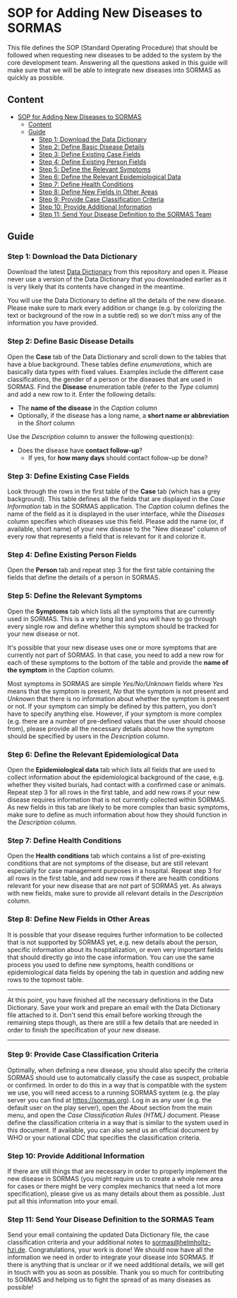 # SOP for Adding New Diseases to SORMAS

This file defines the SOP (Standard Operating Procedure) that should be followed when requesting new diseases to be added to the system by the core development team. Answering all the questions asked in this guide will make sure that we will be able to integrate new diseases into SORMAS as quickly as possible.

## Content
- [SOP for Adding New Diseases to SORMAS](#sop-for-adding-new-diseases-to-sormas)
  - [Content](#content)
  - [Guide](#guide)
    - [Step 1: Download the Data Dictionary](#step-1-download-the-data-dictionary)
    - [Step 2: Define Basic Disease Details](#step-2-define-basic-disease-details)
    - [Step 3: Define Existing Case Fields](#step-3-define-existing-case-fields)
    - [Step 4: Define Existing Person Fields](#step-4-define-existing-person-fields)
    - [Step 5: Define the Relevant Symptoms](#step-5-define-the-relevant-symptoms)
    - [Step 6: Define the Relevant Epidemiological Data](#step-6-define-the-relevant-epidemiological-data)
    - [Step 7: Define Health Conditions](#step-7-define-health-conditions)
    - [Step 8: Define New Fields in Other Areas](#step-8-define-new-fields-in-other-areas)
    - [Step 9: Provide Case Classification Criteria](#step-9-provide-case-classification-criteria)
    - [Step 10: Provide Additional Information](#step-10-provide-additional-information)
    - [Step 11: Send Your Disease Definition to the SORMAS Team](#step-11-send-your-disease-definition-to-the-sormas-team)

## Guide

### Step 1: Download the Data Dictionary

Download the latest [Data Dictionary](https://github.com/sormas-foundation/SORMAS-Project/raw/development/sormas-api/src/main/resources/doc/SORMAS_Data_Dictionary.xlsx) from this repository and open it. Please never use a version of the Data Dictionary that you downloaded earlier as it is very likely that its contents have changed in the meantime.

You will use the Data Dictionary to define all the details of the new disease. Please make sure to mark every addition or change (e.g. by colorizing the text or background of the row in a subtle red) so we don't miss any of the information you have provided.

### Step 2: Define Basic Disease Details

Open the **Case** tab of the Data Dictionary and scroll down to the tables that have a blue background. These tables define *enumerations*, which are basically data types with fixed values.
Examples include the different case classifications, the gender of a person or the diseases that are used in SORMAS. Find the **Disease** enumeration table (refer to the *Type* column) and add a new row to it. Enter the following details:

* The **name of the disease** in the *Caption* column
* Optionally, if the disease has a long name, a **short name or abbreviation** in the *Short* column

Use the *Description* column to answer the following question(s):

* Does the disease have **contact follow-up**?
  * If yes, for **how many days** should contact follow-up be done?

### Step 3: Define Existing Case Fields

Look through the rows in the first table of the **Case** tab (which has a grey background). This table defines all the fields that are displayed in the *Case Information* tab in the SORMAS application.
The *Caption* column defines the name of the field as it is displayed in the user interface, while the *Diseases* column specifies which diseases use this field. Please add the name (or, if available, short name) of your new disease to the "New disease" column of every row that represents a field that is relevant for it and colorize it.

### Step 4: Define Existing Person Fields
Open the **Person** tab and repeat step 3 for the first table containing the fields that define the details of a person in SORMAS.

### Step 5: Define the Relevant Symptoms
Open the **Symptoms** tab which lists all the symptoms that are currently used in SORMAS. This is a very long list and you will have to go through every single row and define whether this symptom should be tracked for your new disease or not.

It's possible that your new disease uses one or more symptoms that are currently not part of SORMAS. In that case, you need to add a new row for each of these symptoms to the bottom of the table and provide the **name of the symptom** in the *Caption* column.

Most symptoms in SORMAS are simple *Yes/No/Unknown* fields where *Yes* means that the symptom is present, *No* that the symptom is not present and *Unknown* that there is no information about whether the symptom is present or not. If your symptom can simply be defined by this pattern, you don't have to specify anything else.
However, if your symptom is more complex (e.g. there are a number of pre-defined values that the user should choose from), please provide all the necessary details about how the symptom should be specified by users in the *Description* column.

### Step 6: Define the Relevant Epidemiological Data

Open the **Epidemiological data** tab which lists all fields that are used to collect information about the epidemiological background of the case, e.g. whether they visited burials, had contact with a confirmed case or animals. Repeat step 3 for all rows in the first table, and add new rows if your new disease requires information that is not currently collected within SORMAS.
As new fields in this tab are likely to be more complex than basic symptoms, make sure to define as much information about how they should function in the *Description* column.

### Step 7: Define Health Conditions
Open the **Health conditions** tab which contains a list of pre-existing conditions that are not symptoms of the disease, but are still relevant especially for case management purposes in a hospital. Repeat step 3 for all rows in the first table, and add new rows if there are health conditions relevant for your new disease that are not part of SORMAS yet.
As always with new fields, make sure to provide all relevant details in the *Description* column.

### Step 8: Define New Fields in Other Areas
It is possible that your disease requires further information to be collected that is not supported by SORMAS yet, e.g. new details about the person, specific information about its hospitalization, or even very important fields that should directly go into the case information.
You can use the same process you used to define new symptoms, health conditions or epidemiological data fields by opening the tab in question and adding new rows to the topmost table.

---

At this point, you have finished all the necessary definitions in the Data Dictionary. Save your work and prepare an email with the Data Dictionary file attached to it. Don't send this email before working through the remaining steps though, as there are still a few details that are needed in order to finish the specification of your new disease.

---

### Step 9: Provide Case Classification Criteria
Optimally, when defining a new disease, you should also specify the criteria SORMAS should use to automatically classify the case as suspect, probable or confirmed. In order to do this in a way that is compatible with the system we use, you will need access to a running SORMAS system (e.g. the play server you can find at <https://sormas.org>).
Log in as any user (e.g. the default user on the play server), open the *About* section from the main menu, and open the *Case Classification Rules (HTML)* document. Please define the classification criteria in a way that is similar to the system used in this document. If available, you can also send us an official document by WHO or your national CDC that specifies the classification criteria.

### Step 10: Provide Additional Information
If there are still things that are necessary in order to properly implement the new disease in SORMAS (you might require us to create a whole new area for cases or there might be very complex mechanics that need a lot more specification), please give us as many details about them as possible. Just put all this information into your email.

### Step 11: Send Your Disease Definition to the SORMAS Team
Send your email containing the updated Data Dictionary file, the case classification criteria and your additional notes to sormas@helmholtz-hzi.de. Congratulations, your work is done! We should now have all the information we need in order to integrate your disease into SORMAS.
If there is anything that is unclear or if we need additional details, we will get in touch with you as soon as possible. Thank you so much for contributing to SORMAS and helping us to fight the spread of as many diseases as possible!

